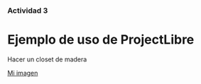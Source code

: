 ### Actividad 3 

# Ejemplo de uso de ProjectLibre

Hacer un closet de madera

[Mi imagen](/archivo/Imagenes/Actividad3/diagrama1.jpeg)

